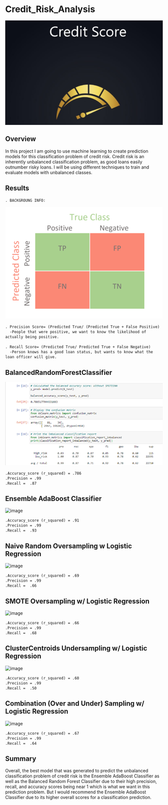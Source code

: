 # Credit_Risk_Analysis

![image](https://github.com/nypasha1928/Credit_Risk_Analysis/blob/main/Image/Credit%20_Risk_Analysis%20.png)

## Overview

In this project I am going to use machine learning to create prediction models for this classification problem of credit risk. Credit risk is an inherently unbalanced classification problem, as good loans easily outnumber risky loans. I will be using different techniques to train and evaluate models with unbalanced classes.

## Results
    . BACKGROUNG INFO: 
 
 ![image](https://github.com/nypasha1928/Credit_Risk_Analysis/blob/main/Image/Predicted%20Class.png)
    
    . Precision Score= (Predicted True/ (Predicted True + False Positive)
      -People that were positive, we want to know the likelihood of actually being positive.
      
    . Recall Score= (Predicted True/ Predicted True + False Negative)
      -Person knows has a good loan status, but wants to know what the loan officer will give.
      
  ## BalancedRandomForestClassifier
  ![image](https://github.com/nypasha1928/Credit_Risk_Analysis/blob/main/Image/Balanced%20Random%20Forest%20Classifier.png)
  
    .Accuracy_score (r_squared) = .786
    .Precision = .99
    .Recall =  .87
    
    
## Ensemble AdaBoost Classifier

![image]()
   
    .Accuracy_score (r_squared) = .91
    .Precision = .99
    .Recall =  .93
    
## Naive Random Oversampling w Logistic Regression

![image]()

    .Accuracy_score (r_squared) = .69
    .Precision = .99
    .Recall =  .66
    
## SMOTE Oversampling w/ Logistic Regression

![image]()    
    
    .Accuracy_score (r_squared) = .66
    .Precision = .99
    .Recall =  .68
    
 ## ClusterCentroids Undersampling w/ Logistic Regression
 
 ![image]()
 
    .Accuracy_score (r_squared) = .60
    .Precision = .99
    .Recall =  .50
    
 ## Combination (Over and Under) Sampling w/ Logistic Regression
 
 ![image]()
     
    .Accuracy_score (r_squared) = .67
    .Precision = .99
    .Recall =  .64
    
 ## Summary
 
Overall, the best model that was generated to predict the unbalanced classification problem of credit risk is the Ensemble AdaBoost Classifier as well as the Balanced Random Forest Classifier due to their high precision, recall, and accuracy scores being near 1 which is what we want in this prediction problem. But I would recommend the Ensemble AdaBoost Classifier due to its higher overall scores for a classification prediction.
 
    
 
    

    
    
    
